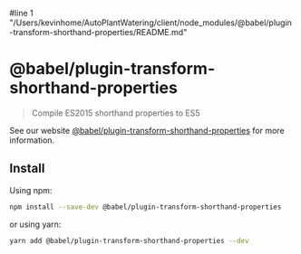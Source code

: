 #line 1 "/Users/kevinhome/AutoPlantWatering/client/node_modules/@babel/plugin-transform-shorthand-properties/README.md"
# @babel/plugin-transform-shorthand-properties

> Compile ES2015 shorthand properties to ES5

See our website [@babel/plugin-transform-shorthand-properties](https://babeljs.io/docs/babel-plugin-transform-shorthand-properties) for more information.

## Install

Using npm:

```sh
npm install --save-dev @babel/plugin-transform-shorthand-properties
```

or using yarn:

```sh
yarn add @babel/plugin-transform-shorthand-properties --dev
```
